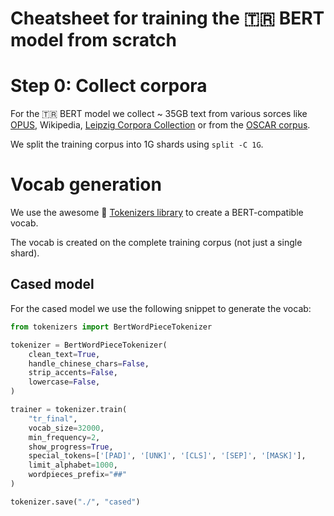 # Cheatsheet for training the 🇹🇷 BERT model from scratch

# Step 0: Collect corpora

For the 🇹🇷 BERT model we collect ~ 35GB text from various sorces like
[OPUS](http://opus.nlpl.eu/), Wikipedia, [Leipzig Corpora Collection](https://wortschatz.uni-leipzig.de/en/download)
or from the [OSCAR corpus](https://traces1.inria.fr/oscar/).

We split the training corpus into 1G shards using `split -C 1G`.

# Vocab generation

We use the awesome 🤗 [Tokenizers library](https://github.com/huggingface/tokenizers)
to create a BERT-compatible vocab.

The vocab is created on the complete training corpus (not just a single shard).

## Cased model

For the cased model we use the following snippet to generate the vocab:

```python
from tokenizers import BertWordPieceTokenizer

tokenizer = BertWordPieceTokenizer(
    clean_text=True, 
    handle_chinese_chars=False,
    strip_accents=False,
    lowercase=False, 
)

trainer = tokenizer.train( 
    "tr_final",
    vocab_size=32000,
    min_frequency=2,
    show_progress=True,
    special_tokens=['[PAD]', '[UNK]', '[CLS]', '[SEP]', '[MASK]'],
    limit_alphabet=1000,
    wordpieces_prefix="##"
)

tokenizer.save("./", "cased")
```
